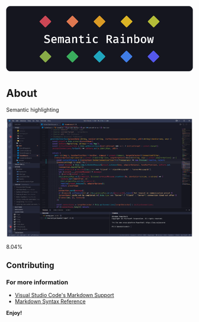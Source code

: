 ![Banner](./assets/SR_Banner.png)

# About
Semantic highlighting 

![Banner](./assets/SR_Example.png)

8.04%

## Contributing




### For more information
* [Visual Studio Code's Markdown Support](http://code.visualstudio.com/docs/languages/markdown)
* [Markdown Syntax Reference](https://help.github.com/articles/markdown-basics/)

**Enjoy!**
